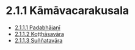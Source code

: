 # 2.1.1 Kāmāvacarakusala

* [2.1.1.1 Padabhājanī](2.1.1/2.1.1.1.md)
* [2.1.1.2 Koṭṭhāsavāra](2.1.1/2.1.1.2.md)
* [2.1.1.3 Suññatavāra](2.1.1/2.1.1.3.md)
